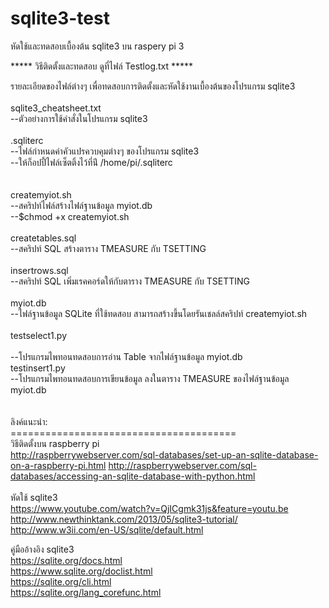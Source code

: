 # sqlite3-test
หัดใช้และทดสอบเบื้องต้น sqlite3 บน raspery pi 3

***** วิธีติดตั้งและทดสอบ ดูที่ไฟล์ Testlog.txt  *****

รายละเอียดของไฟล์ต่างๆ เพื่อทดสอบการติดตั้งและหัดใช้งานเบื้องต้นของโปรแกรม sqlite3<br>
<br>
sqlite3_cheatsheet.txt<br>
--ตัวอย่างการใช้คำสั่งในโปรแกรม sqlite3<br>
<br>
.sqliterc<br>
--ไฟล์กำหนดค่าคัวแปรควบคุมต่างๆ ของโปรแกรม sqlite3 <br>
--ให้ก็อปปี้ไฟล์เซ็ตติ้งไว้ที่น่ี /home/pi/.sqliterc<br>  
<br>
createmyiot.sh<br>
--สคริปท์ไฟล์สร้างไฟล์ฐานข้อมูล myiot.db  <br>
--$chmod +x createmyiot.sh  <br>
<br>
createtables.sql<br> 
--สคริปท์ SQL สร้างตาราง TMEASURE กับ TSETTING<br>
<br>
insertrows.sql<br>
--สคริปท์ SQL เพิ่มเรคคอร์ดให้กับตาราง TMEASURE กับ TSETTING<br>
<br>
myiot.db <br>
--ไฟล์ฐานข้อมูล SQLite ที่ใช้ทดสอบ สามารถสร้างขึ้นโดยรันเชลล์สคริปท์ createmyiot.sh<br>
<br>
testselect1.py<br>  
--โปรแกรมไพทอนทดสอบการอ่าน Table จากไฟล์ฐานข้อมูล myiot.db <br>
testinsert1.py  <br>
--โปรแกรมไพทอนทดสอบการเขียนข้อมูล ลงในตาราง TMEASURE ของไฟล์ฐานข้อมูล myiot.db<br>
<br>
<br>
ลิงค์แนะนำ:<br>
=======================================<br>
วิธีติดตั้งบน raspberry pi<br>
http://raspberrywebserver.com/sql-databases/set-up-an-sqlite-database-on-a-raspberry-pi.html <brt>
http://raspberrywebserver.com/sql-databases/accessing-an-sqlite-database-with-python.html<br>
<br>
หัดใช้ sqlite3<br>
https://www.youtube.com/watch?v=QjICgmk31js&feature=youtu.be <br>
http://www.newthinktank.com/2013/05/sqlite3-tutorial/<br>
http://www.w3ii.com/en-US/sqlite/default.html<br>

คู่มืออ้างอิง sqlite3<br>
https://sqlite.org/docs.html<br>
https://www.sqlite.org/doclist.html <br>
https://sqlite.org/cli.html<br>
https://sqlite.org/lang_corefunc.html<br>
